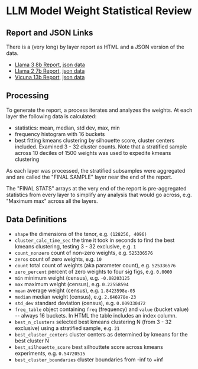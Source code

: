 # LLM Model Weight Statistical Review

## Report and JSON Links

There is a (very long) by layer report as HTML and a JSON version of the data.

- [Llama 3 8b Report](https://htmlpreview.github.io/?https://raw.githubusercontent.com/cyrusradfar/llm-model-review/main/llama-3-8b/report.html), [json data](./llama-3-8b/metrics.json)
- [Llama 2 7b Report](https://htmlpreview.github.io/?https://raw.githubusercontent.com/cyrusradfar/llm-model-review/main/llama-2-7b/report.html), [json data](./llama-2-7b/metrics.json)
- [Vicuna 13b Report](https://htmlpreview.github.io/?https://raw.githubusercontent.com/cyrusradfar/llm-model-review/main/vicuna-13b/report.html), [json data](./vicuna-13b/metrics.json)

## Processing
To generate the report, a process iterates and analyzes the weights. At each layer the following data is calculated:

 - statistics: mean, median, std dev, max, min
 - frequency histogram with 16 buckets
 - best fitting kmeans clustering by silhouette score, cluster centers included. Examined 3 - 32 cluster counts. Note that a stratified sample across 10 deciles of 1500 weights was used to expedite kmeans clustering

As each layer was processed, the stratified subsamples were aggregated and are called the "FINAL SAMPLE" layer near the end of the report.

The "FINAL STATS" arrays at the very end of the report is pre-aggregated statistics from every layer to simplify any analysis that would go across, e.g. "Maximum max" across all the layers.

## Data Definitions

 - `shape` the dimensions of the tenor, e.g.	`(128256, 4096)`
 - `cluster_calc_time_sec`	the time it took in seconds to find the best kmeans clustering, testing 3 - 32 exclusive, e.g. `1`
 - `count_nonzero`	count of non-zero weights, e.g. `525336576`
 - `zeros` count of zero weights, e.g. `10`
 - `count`	total count of weights (aka parameter count), e.g. `525336576`
 - `zero_percent` percent of zero weights to four sig figs, e.g.	`0.0000`
 - `min` minimum weight (census), e.g.	`-0.08203125`
 - `max` maximum weight (census), e.g. `0.22558594`
 - `mean` average weight (census), e.g. `1.8423598e-05`
 - `median` median weight (census), e.g. `2.646978e-23`
 - `std_dev` standard deviation (census), e.g.	`0.009330472`
 - `freq_table` object containing `freq` (frequency) and `value` (bucket value) -- always 16 buckets. In HTML the table includes an index column. 
 - `best_n_clusters` selected best kmeans clustering N (from 3 - 32 exclusive) using a stratified sample, e.g. `21`
 - `best_cluster_centers` cluster centers as determined by kmeans for the best cluster N
 - `best_silhouette_score` best silhouttete score across kmeans experiments, e.g.	`0.54720515`
 - `best_cluster_boundaries` cluster boundaries from -inf to +inf 

